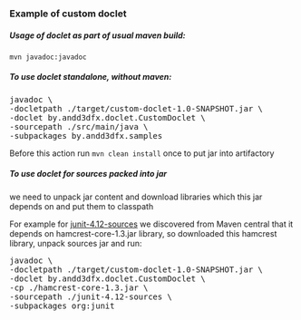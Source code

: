 
### Example of custom doclet

##### Usage of doclet as part of usual maven build:  
`mvn javadoc:javadoc`

##### To use doclet standalone, without maven:    
<pre>
javadoc \
-docletpath ./target/custom-doclet-1.0-SNAPSHOT.jar \
-doclet by.andd3dfx.doclet.CustomDoclet \
-sourcepath ./src/main/java \
-subpackages by.andd3dfx.samples
</pre>
Before this action run `mvn clean install` once to put jar into artifactory

##### To use doclet for sources packed into jar  
we need to unpack jar content and download libraries which this jar depends on 
and put them to classpath  

For example for [junit-4.12-sources](https://mvnrepository.com/artifact/junit/junit/4.12) we discovered from Maven central 
that it depends on hamcrest-core-1.3.jar library, so downloaded this hamcrest library, unpack sources jar and run:
<pre>
javadoc \
-docletpath ./target/custom-doclet-1.0-SNAPSHOT.jar \
-doclet by.andd3dfx.doclet.CustomDoclet \
-cp ./hamcrest-core-1.3.jar \
-sourcepath ./junit-4.12-sources \
-subpackages org:junit
</pre>
